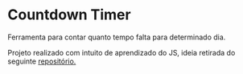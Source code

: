 # Countdown Timer
 
Ferramenta para contar quanto tempo falta para determinado dia.

Projeto realizado com intuito de aprendizado do JS, ideia retirada do seguinte <a href="https://github.com/florinpop17/app-ideas">repositório.
